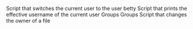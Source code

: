 Script that switches the current user to the user betty
Script that prints the effective username of the current user
Groups 
Groups
Script that changes the owner of a file
